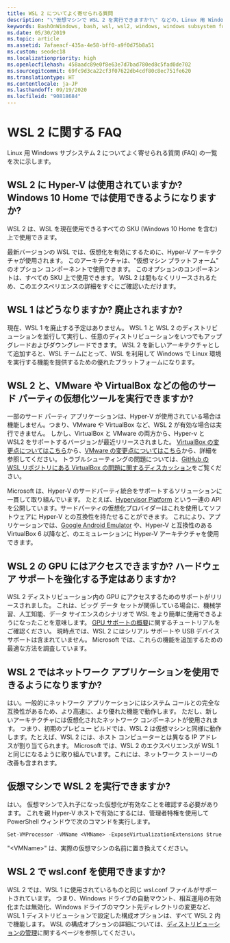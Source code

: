 ```yaml
---
title: WSL 2 についてよく寄せられる質問
description: "\"仮想マシンで WSL 2 を実行できますか?\" などの、Linux 用 Windows サブシステム 2 についてよく寄せられる質問 (FAQ) への回答をご確認いただけます。"
keywords: BashOnWindows, bash, wsl, wsl2, windows, windows subsystem for linux, windowssubsystem, ubuntu, debian, suse, windows 10, インストール
ms.date: 05/30/2019
ms.topic: article
ms.assetid: 7afaeacf-435a-4e58-bff0-a9f0d75b8a51
ms.custom: seodec18
ms.localizationpriority: high
ms.openlocfilehash: 458aadc89e0f8e63e7d7bad780ed8c5fad0de702
ms.sourcegitcommit: 69fc9d3ca22cf3f07622db4cdf80c8ec751fe620
ms.translationtype: HT
ms.contentlocale: ja-JP
ms.lasthandoff: 09/19/2020
ms.locfileid: "90818684"
---
```

# <a name="wsl-2-faqs"></a>WSL 2 に関する FAQ

Linux 用 Windows サブシステム 2 についてよく寄せられる質問 (FAQ) の一覧を次に示します。

## <a name="does-wsl-2-use-hyper-v-will-it-be-available-on-windows-10-home"></a>WSL 2 に Hyper-V は使用されていますか? Windows 10 Home では使用できるようになりますか?

WSL 2 は、WSL を現在使用できるすべての SKU (Windows 10 Home を含む) 上で使用できます。

最新バージョンの WSL では、仮想化を有効にするために、Hyper-V アーキテクチャが使用されます。 このアーキテクチャは、"仮想マシン プラットフォーム" のオプション コンポーネントで使用できます。 このオプションのコンポーネントは、すべての SKU 上で使用できます。 WSL 2 は間もなくリリースされるため、このエクスペリエンスの詳細をすぐにご確認いただけます。

## <a name="what-will-happen-to-wsl-1-will-it-be-abandoned"></a>WSL 1 はどうなりますか? 廃止されますか?

現在、WSL 1 を廃止する予定はありません。 WSL 1 と WSL 2 のディストリビューションを並行して実行し、任意のディストリビューションをいつでもアップグレードおよびダウングレードできます。 WSL 2 を新しいアーキテクチャとして追加すると、WSL チームにとって、WSL を利用して Windows で Linux 環境を実行する機能を提供するための優れたプラットフォームになります。

## <a name="will-i-be-able-to-run-wsl-2-and-other-3rd-party-virtualization-tools-such-as-vmware-or-virtualbox"></a>WSL 2 と、VMware や VirtualBox などの他のサード パーティの仮想化ツールを実行できますか?

一部のサード パーティ アプリケーションは、Hyper-V が使用されている場合は機能しません。つまり、VMware や VirtualBox など、WSL 2 が有効な場合は実行できません。 しかし、VirtualBox と VMware の両方から、Hyper-v と WSL2 をサポートするバージョンが最近リリースされました。 [VirtualBox の変更点についてはこちら][1]から、[VMware の変更点についてはこちら][4]から、詳細を参照してください。 トラブルシューティングの問題については、[GitHub の WSL リポジトリにある VirtualBox の問題に関するディスカッション](https://github.com/MicrosoftDocs/WSL/issues?q=is%3Aissue+virtualbox+sort%3Acomments-desc)をご覧ください。

Microsoft は、Hyper-V のサードパーティ統合をサポートするソリューションに一貫して取り組んでいます。 たとえば、[Hypervisor Platform][2] という一連の API を公開しています。サードパーティの仮想化プロバイダーはこれを使用してソフトウェアに Hyper-V との互換性を持たせることができます。 これにより、アプリケーションでは、[Google Android Emulator][3] や、Hyper-V と互換性のある VirtualBox 6 以降など、のエミュレーションに Hyper-V アーキテクチャを使用できます。

## <a name="can-i-access-the-gpu-in-wsl-2-are-there-plans-to-increase-hardware-support"></a>WSL 2 の GPU にはアクセスできますか? ハードウェア サポートを強化する予定はありますか?

WSL 2 ディストリビューション内の GPU にアクセスするためのサポートがリリースされました。 これは、ビッグ データ セットが関係している場合に、機械学習、人工知能、データ サイエンスのシナリオで WSL をより簡単に使用できるようになったことを意味します。 [GPU サポートの概要](./tutorials/gpu-compute.md)に関するチュートリアルをご確認ください。 現時点では、WSL 2 にはシリアル サポートや USB デバイス サポートは含まれていません。 Microsoft では、これらの機能を追加するための最適な方法を調査しています。

## <a name="will-wsl-2-be-able-to-use-networking-applications"></a>WSL 2 ではネットワーク アプリケーションを使用できるようになりますか?

はい。一般的にネットワーク アプリケーションにはシステム コールとの完全な互換性があるため、より高速に、より優れた機能で動作します。 ただし、新しいアーキテクチャには仮想化されたネットワーク コンポーネントが使用されます。 つまり、初期のプレビュー ビルドでは、WSL 2 は仮想マシンと同様に動作します。たとえば、WSL 2 には、ホスト コンピューターとは異なる IP アドレスが割り当てられます。 Microsoft では、WSL 2 のエクスペリエンスが WSL 1 と同じになるように取り組んでいます。これには、ネットワーク ストーリーの改善も含まれます。 

## <a name="can-i-run-wsl-2-in-a-virtual-machine"></a>仮想マシンで WSL 2 を実行できますか?

はい。 仮想マシンで入れ子になった仮想化が有効なことを確認する必要があります。 これを親 Hyper-V ホストで有効にするには、管理者特権を使用して PowerShell ウィンドウで次のコマンドを実行します。

`Set-VMProcessor -VMName <VMName> -ExposeVirtualizationExtensions $true`

"&lt;VMName&gt;" は、実際の仮想マシンの名前に置き換えてください。

## <a name="can-i-use-wslconf-in-wsl-2"></a>WSL 2 で wsl.conf を使用できますか?

WSL 2 では、WSL 1 に使用されているものと同じ wsl.conf ファイルがサポートされています。 つまり、Windows ドライブの自動マウント、相互運用の有効化または無効化、Windows ドライブのマウント先ディレクトリの変更など、WSL 1 ディストリビューションで設定した構成オプションは、すべて WSL 2 内で機能します。 WSL の構成オプションの詳細については、[ディストリビューションの管理](./wsl-config.md)に関するページを参照してください。

 [1]: https://www.virtualbox.org/wiki/Changelog-6.0
 [2]: https://docs.microsoft.com/virtualization/api/
 [3]: https://devblogs.microsoft.com/visualstudio/hyper-v-android-emulator-support/
 [4]: https://blogs.vmware.com/workstation/2020/01/vmware-workstation-tech-preview-20h1.html
